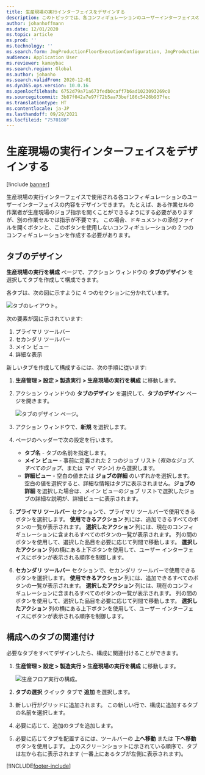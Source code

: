 ```yaml
---
title: 生産現場の実行インターフェイスをデザインする
description: このトピックでは、各コンフィギュレーションのユーザーインターフェイスのコンテンツをデザインする方法について説明します。
author: johanhoffmann
ms.date: 12/01/2020
ms.topic: article
ms.prod: ''
ms.technology: ''
ms.search.form: JmgProductionFloorExecutionConfiguration, JmgProductionFloorExecutionConfigurationTab
audience: Application User
ms.reviewer: kamaybac
ms.search.region: Global
ms.author: johanho
ms.search.validFrom: 2020-12-01
ms.dyn365.ops.version: 10.0.16
ms.openlocfilehash: 6752d79a71a673fedb0caff7b6ad1023093269c0
ms.sourcegitcommit: 3b87f042a7e97f72b5aa73bef186c5426b937fec
ms.translationtype: HT
ms.contentlocale: ja-JP
ms.lasthandoff: 09/29/2021
ms.locfileid: "7570180"
---
```

# <a name="design-the-production-floor-execution-interface"></a>生産現場の実行インターフェイスをデザインする

[!include [banner](../includes/banner.md)]

生産現場の実行インターフェイスで使用される各コンフィギュレーションのユーザーインターフェイスの内容をデザインできます。 たとえば、ある作業セルの作業者が生産現場のジョブ指示を開くことができるようにする必要がありますが、別の作業セルでは指示が不要です。 この場合、ドキュメントの添付ファイルを開くボタンと、このボタンを使用しないコンフィギュレーションの 2 つのコンフィギュレーションを作成する必要があります。

## <a name="design-a-tab"></a>タブのデザイン

**生産現場の実行を構成** ページで、アクション ウィンドウの **タブのデザイン** を選択してタブを作成して構成できます。

各タブは、次の図に示すように 4 つのセクションに分かれています。

![タブのレイアウト。](media/pfe-tab-layout.png "タブのレイアウト")

次の要素が図に示されています:

1. プライマリ ツールバー
1. セカンダリ ツールバー
1. メイン ビュー
1. 詳細な表示

新しいタブを作成して構成するには、次の手順に従います:

1. **生産管理 \> 設定 \> 製造実行 \> 生産現場の実行を構成** に移動します。

1. アクション ウィンドウの **タブのデザイン** を選択して、**タブのデザイン** ページを開きます。

    ![タブのデザイン ページ。](media/pfe-design-tabs.png "タブのデザイン ページ")

1. アクション ウィンドウで、**新規** を選択します。

1. ページのヘッダーで次の設定を行います。

    - **タブ名** - タブの名前を指定します。
    - **メイン ビュー** - 事前に定義された 2 つのジョブ リスト (*有効なジョブ*、*すべてのジョブ*、または *マイ マシン*) から選択します。
    - **詳細ビュー** - 空白の値または **ジョブの詳細** のいずれかを選択します。 空白の値を選択すると、詳細な情報はタブに表示されません。**ジョブの詳細** を選択した場合は、メイン ビューのジョブ リストで選択したジョブの詳細な説明が、詳細ビューに表示されます。

1. **プライマリ ツールバー** セクションで、プライマリ ツールバーで使用できるボタンを選択します。 **使用できるアクション** 列には、追加できるすべてのボタンの一覧が表示されます。 **選択したアクション** 列には、現在のコンフィギュレーションに含まれるすべてのボタンの一覧が表示されます。 列の間のボタンを使用して、選択した品目を必要に応じて列間で移動します。 **選択したアクション** 列の横にある上下ボタンを使用して、ユーザー インターフェイスにボタンが表示される順序を制御します。

1. **セカンダリ** **ツールバー** セクションで、セカンダリ ツールバーで使用できるボタンを選択します。 **使用できるアクション** 列には、追加できるすべてのボタンの一覧が表示されます。 **選択したアクション** 列には、現在のコンフィギュレーションに含まれるすべてのボタンの一覧が表示されます。 列の間のボタンを使用して、選択した品目を必要に応じて列間で移動します。 **選択したアクション** 列の横にある上下ボタンを使用して、ユーザー インターフェイスにボタンが表示される順序を制御します。

## <a name="associate-a-tab-with-a-configuration"></a>構成へのタブの関連付け

必要なタブをすべてデザインしたら、構成に関連付けることができます。

1. **生産管理 \> 設定 \> 製造実行 \> 生産現場の実行を構成** に移動します。

    ![生産フロア実行の構成。](media/pfe-config-prod-floor-execution.png "生産フロア実行の構成")

1. **タブの選択** クイック タブで **追加** を選択します。

1. 新しい行がグリッドに追加されます。 この新しい行で、構成に追加するタブの名前を選択します。

1. 必要に応じて、追加のタブを追加します。

1. 必要に応じてタブを配置するには、ツールバーの **上へ移動** または **下へ移動** ボタンを使用します。 上のスクリーンショットに示されている順序で、タブは左から右に表示されます (一番上にあるタブが左側に表示されます)。


[!INCLUDE[footer-include](../../includes/footer-banner.md)]